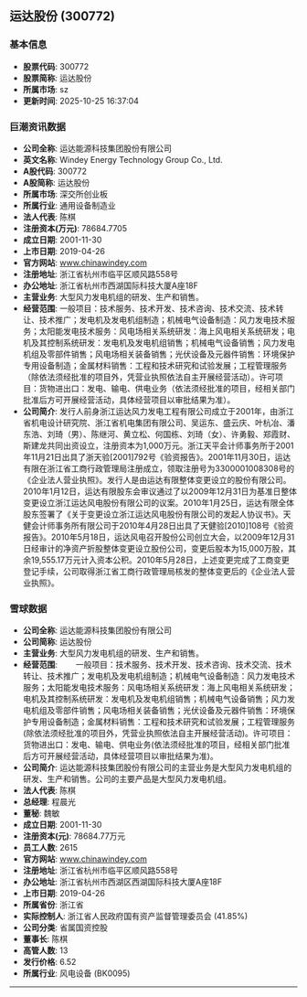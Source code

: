 ## 运达股份 (300772)

### 基本信息

- **股票代码**: 300772
- **股票简称**: 运达股份
- **所属市场**: sz
- **更新时间**: 2025-10-25 16:37:04

### 巨潮资讯数据

- **公司全称**: 运达能源科技集团股份有限公司
- **英文名称**: Windey Energy Technology Group Co., Ltd.
- **A股代码**: 300772
- **A股简称**: 运达股份
- **所属市场**: 深交所创业板
- **所属行业**: 通用设备制造业
- **法人代表**: 陈棋
- **注册资本(万元)**: 78684.7705
- **成立日期**: 2001-11-30
- **上市日期**: 2019-04-26
- **官方网站**: www.chinawindey.com
- **注册地址**: 浙江省杭州市临平区顺风路558号
- **办公地址**: 浙江省杭州市西湖国际科技大厦A座18F
- **主营业务**: 大型风力发电机组的研发、生产和销售。
- **经营范围**: 一般项目：技术服务、技术开发、技术咨询、技术交流、技术转让、技术推广；发电机及发电机组制造；机械电气设备制造：风力发电技术服务；太阳能发电技术服务：风电场相关系统研发：海上风电相关系统研发；电机及其控制系统研发：发电机及发电机组销售；机械电气设备销售；风力发电机组及零部件销售；风电场相关装备销售；光伏设备及元器件销售：环境保护专用设备制造；金属材料销售：工程和技术研究和试验发展；工程管理服务（除依法须经批准的项目外，凭营业执照依法自主开展经营活动）。许可项目：货物进出口：发电、输电、供电业务（依法须经批准的项目，经相关部门批准后方可开展经营活动，具体经营项目以审批结果为准）。
- **公司简介**: 发行人前身浙江运达风力发电工程有限公司成立于2001年，由浙江省机电设计研究院、浙江省机电集团有限公司、吴运东、盛云庆、叶杭冶、潘东浩、刘琦（男）、陈继河、黄立松、何国栋、刘琦（女）、许勇毅、郑霞财、斯建龙共同出资设立，注册资本为1,000万元。浙江天平会计师事务所于2001年11月21日出具了浙天验[2001]792号《验资报告》。2001年11月30日，运达有限在浙江省工商行政管理局注册成立，领取注册号为3300001008308号的《企业法人营业执照》。发行人是由运达有限整体变更设立的股份有限公司。2010年1月12日，运达有限股东会审议通过了以2009年12月31日为基准日整体变更设立浙江运达风电股份有限公司的议案。2010年1月25日，运达有限全体股东签署了《关于变更设立浙江运达风电股份有限公司的发起人协议书》。天健会计师事务所有限公司于2010年4月28日出具了天健验[2010]108号《验资报告》。2010年5月18日，运达风电召开股份公司创立大会，以2009年12月31日经审计的净资产折股整体变更设立股份公司，变更后股本为15,000万股，其余19,555.17万元计入资本公积。2010年5月28日，上述变更完成了工商变更登记手续，公司取得浙江省工商行政管理局核发的整体变更后的《企业法人营业执照》。

### 雪球数据

- **公司全称**: 运达能源科技集团股份有限公司
- **公司简称**: 运达股份
- **主营业务**: 大型风力发电机组的研发、生产和销售。
- **经营范围**: 　　一般项目：技术服务、技术开发、技术咨询、技术交流、技术转让、技术推广；发电机及发电机组制造；机械电气设备制造：风力发电技术服务；太阳能发电技术服务：风电场相关系统研发：海上风电相关系统研发；电机及其控制系统研发：发电机及发电机组销售；机械电气设备销售；风力发电机组及零部件销售；风电场相关装备销售；光伏设备及元器件销售：环境保护专用设备制造；金属材料销售：工程和技术研究和试验发展；工程管理服务(除依法须经批准的项目外，凭营业执照依法自主开展经营活动)。许可项目：货物进出口：发电、输电、供电业务(依法须经批准的项目，经相关部门批准后方可开展经营活动，具体经营项目以审批结果为准)。
- **公司简介**: 运达能源科技集团股份有限公司的主营业务是大型风力发电机组的研发、生产和销售。公司的主要产品是大型风力发电机组。
- **法人代表**: 陈棋
- **总经理**: 程晨光
- **董秘**: 魏敏
- **成立日期**: 2001-11-30
- **注册资本(元)**: 78684.77万元
- **员工人数**: 2615
- **官方网站**: www.chinawindey.com
- **注册地址**: 浙江省杭州市临平区顺风路558号
- **办公地址**: 浙江省杭州市西湖区西湖国际科技大厦A座18F
- **上市日期**: 2019-04-26
- **所属省份**: 浙江省
- **实际控制人**: 浙江省人民政府国有资产监督管理委员会 (41.85%)
- **公司分类**: 省属国资控股
- **董事长**: 陈棋
- **高管人数**: 13
- **发行价格**: 6.52
- **所属行业**: 风电设备 (BK0095)

---